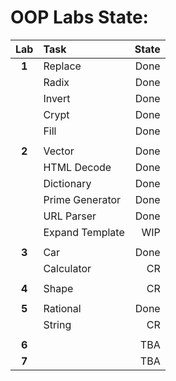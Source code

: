 # OOP Labs State:

| Lab   | Task            | State |
|:-----:|:--------------- | -----:|
| **1** | Replace         | Done  |
|       | Radix           | Done  |
|       | Invert          | Done  |
|       | Crypt           | Done  |
|       | Fill            | Done  |
|       |                 |       |
| **2** | Vector          | Done  |
|       | HTML Decode     | Done  |
|       | Dictionary      | Done  |
|       | Prime Generator | Done  |
|       | URL Parser      | Done  |
|       | Expand Template | WIP   |
|       |                 |       |
| **3** | Car             | Done  |
|       | Calculator      | CR    |
|       |                 |       |
| **4** | Shape           | CR    |
|       |                 |       |
| **5** | Rational        | Done  |
|       | String          | CR    |
|       |                 |       |
| **6** |                 | TBA   |
| **7** |                 | TBA   |
